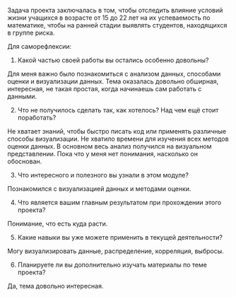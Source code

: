 Задача проекта заключалась в том, чтобы отследить влияние условий жизни
учащихся в возрасте от 15 до 22 лет на их успеваемость по математике, 
чтобы на ранней стадии выявлять студентов, находящихся в группе риска.


Для саморефлексии:

1. Какой частью своей работы вы остались особенно довольны?

Для меня важно было познакомиться с анализом данных, способами 
оценки и визуализации данных. Тема оказалась довольно обширная, интересная,
не такая простая, когда начинаешь сам работать с данными.

2. Что не получилось сделать так, как хотелось? Над чем ещё стоит поработать?

Не хватает знаний, чтобы быстро писать код или применять различные способы
визуализации. Не хватило времени для изучения всех методов оценки данных.
В основном весь анализ получился на визуальном представлении.
Пока что у меня нет понимания, насколько он обоснован.

3. Что интересного и полезного вы узнали в этом модуле?

Познакомился с визуализацией данных и методами оценки.

4. Что является вашим главным результатом при прохождении этого проекта?

Понимание, что есть куда расти.

5. Какие навыки вы уже можете применить в текущей деятельности?

Могу визуализировать данные, распределение, корреляция, выбросы.

6. Планируете ли вы дополнительно изучать материалы по теме проекта?

Да, тема довольно интересная.